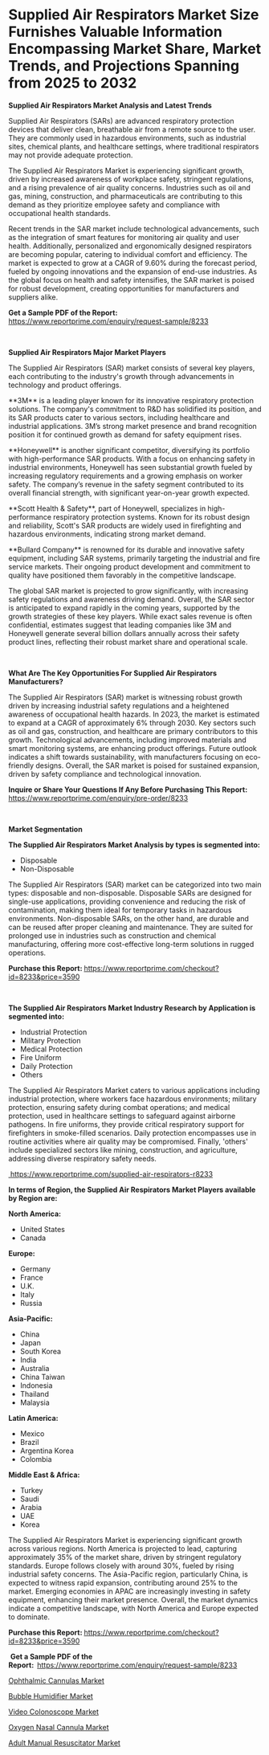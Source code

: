 <p><h1>Supplied Air Respirators Market Size Furnishes Valuable Information Encompassing Market Share, Market Trends, and Projections Spanning from 2025 to 2032</h1></p><p><strong>Supplied Air Respirators Market Analysis and Latest Trends</strong></p>
<p><p>Supplied Air Respirators (SARs) are advanced respiratory protection devices that deliver clean, breathable air from a remote source to the user. They are commonly used in hazardous environments, such as industrial sites, chemical plants, and healthcare settings, where traditional respirators may not provide adequate protection. </p><p>The Supplied Air Respirators Market is experiencing significant growth, driven by increased awareness of workplace safety, stringent regulations, and a rising prevalence of air quality concerns. Industries such as oil and gas, mining, construction, and pharmaceuticals are contributing to this demand as they prioritize employee safety and compliance with occupational health standards.</p><p>Recent trends in the SAR market include technological advancements, such as the integration of smart features for monitoring air quality and user health. Additionally, personalized and ergonomically designed respirators are becoming popular, catering to individual comfort and efficiency. The market is expected to grow at a CAGR of 9.60% during the forecast period, fueled by ongoing innovations and the expansion of end-use industries. As the global focus on health and safety intensifies, the SAR market is poised for robust development, creating opportunities for manufacturers and suppliers alike.</p></p>
<p><strong>Get a Sample PDF of the Report:&nbsp;</strong> <a href="https://www.reportprime.com/enquiry/request-sample/8233?utm_campaign=84&utm_medium=2&utm_source=Github&utm_content=ia&utm_term=19032025&utm_id=supplied-air-respirators">https://www.reportprime.com/enquiry/request-sample/8233</a></p>
<p>&nbsp;</p>
<p><strong>Supplied Air Respirators Major Market Players</strong></p>
<p><p>The Supplied Air Respirators (SAR) market consists of several key players, each contributing to the industry's growth through advancements in technology and product offerings. </p><p>**3M** is a leading player known for its innovative respiratory protection solutions. The company's commitment to R&D has solidified its position, and its SAR products cater to various sectors, including healthcare and industrial applications. 3M’s strong market presence and brand recognition position it for continued growth as demand for safety equipment rises.</p><p>**Honeywell** is another significant competitor, diversifying its portfolio with high-performance SAR products. With a focus on enhancing safety in industrial environments, Honeywell has seen substantial growth fueled by increasing regulatory requirements and a growing emphasis on worker safety. The company’s revenue in the safety segment contributed to its overall financial strength, with significant year-on-year growth expected.</p><p>**Scott Health & Safety**, part of Honeywell, specializes in high-performance respiratory protection systems. Known for its robust design and reliability, Scott's SAR products are widely used in firefighting and hazardous environments, indicating strong market demand. </p><p>**Bullard Company** is renowned for its durable and innovative safety equipment, including SAR systems, primarily targeting the industrial and fire service markets. Their ongoing product development and commitment to quality have positioned them favorably in the competitive landscape.</p><p>The global SAR market is projected to grow significantly, with increasing safety regulations and awareness driving demand. Overall, the SAR sector is anticipated to expand rapidly in the coming years, supported by the growth strategies of these key players. While exact sales revenue is often confidential, estimates suggest that leading companies like 3M and Honeywell generate several billion dollars annually across their safety product lines, reflecting their robust market share and operational scale.</p></p>
<p>&nbsp;</p>
<p><strong>What Are The Key Opportunities For Supplied Air Respirators Manufacturers?</strong></p>
<p><p>The Supplied Air Respirators (SAR) market is witnessing robust growth driven by increasing industrial safety regulations and a heightened awareness of occupational health hazards. In 2023, the market is estimated to expand at a CAGR of approximately 6% through 2030. Key sectors such as oil and gas, construction, and healthcare are primary contributors to this growth. Technological advancements, including improved materials and smart monitoring systems, are enhancing product offerings. Future outlook indicates a shift towards sustainability, with manufacturers focusing on eco-friendly designs. Overall, the SAR market is poised for sustained expansion, driven by safety compliance and technological innovation.</p></p>
<p><strong>Inquire or Share Your Questions If Any Before Purchasing This Report:</strong> <a href="https://www.reportprime.com/enquiry/pre-order/8233?utm_campaign=84&utm_medium=2&utm_source=Github&utm_content=ia&utm_term=19032025&utm_id=supplied-air-respirators">https://www.reportprime.com/enquiry/pre-order/8233</a></p>
<p>&nbsp;</p>
<p><strong>Market Segmentation</strong></p>
<p><strong>The Supplied Air Respirators Market Analysis by types is segmented into:</strong></p>
<p><ul><li>Disposable</li><li>Non-Disposable</li></ul></p>
<p><p>The Supplied Air Respirators (SAR) market can be categorized into two main types: disposable and non-disposable. Disposable SARs are designed for single-use applications, providing convenience and reducing the risk of contamination, making them ideal for temporary tasks in hazardous environments. Non-disposable SARs, on the other hand, are durable and can be reused after proper cleaning and maintenance. They are suited for prolonged use in industries such as construction and chemical manufacturing, offering more cost-effective long-term solutions in rugged operations.</p></p>
<p><strong>Purchase this Report:&nbsp;</strong><a href="https://www.reportprime.com/checkout?id=8233&price=3590&utm_campaign=84&utm_medium=2&utm_source=Github&utm_content=ia&utm_term=19032025&utm_id=supplied-air-respirators">https://www.reportprime.com/checkout?id=8233&price=3590</a></p>
<p>&nbsp;</p>
<p><strong>The Supplied Air Respirators Market Industry Research by Application is segmented into:</strong></p>
<p><ul><li>Industrial Protection</li><li>Military Protection</li><li>Medical Protection</li><li>Fire Uniform</li><li>Daily Protection</li><li>Others</li></ul></p>
<p><p>The Supplied Air Respirators Market caters to various applications including industrial protection, where workers face hazardous environments; military protection, ensuring safety during combat operations; and medical protection, used in healthcare settings to safeguard against airborne pathogens. In fire uniforms, they provide critical respiratory support for firefighters in smoke-filled scenarios. Daily protection encompasses use in routine activities where air quality may be compromised. Finally, 'others' include specialized sectors like mining, construction, and agriculture, addressing diverse respiratory safety needs.</p></p>
<p><a href="https://www.reportprime.com/supplied-air-respirators-r8233?utm_campaign=84&utm_medium=2&utm_source=Github&utm_content=ia&utm_term=19032025&utm_id=supplied-air-respirators">&nbsp;https://www.reportprime.com/supplied-air-respirators-r8233</a></p>
<p><strong>In terms of Region, the Supplied Air Respirators Market Players available by Region are:</strong></p>
<p>
    <p> <strong> North America: </strong>
        <ul>
            <li>United States</li>
            <li>Canada</li>
        </ul>
        </p> 
    <p> <strong> Europe: </strong>
        <ul>
            <li>Germany</li>
            <li>France</li>
            <li>U.K.</li>
            <li>Italy</li>
            <li>Russia</li>
        </ul>
        </p> 
    <p> <strong> Asia-Pacific: </strong>
        <ul>
            <li>China</li>
            <li>Japan</li>
            <li>South Korea</li>
            <li>India</li>
            <li>Australia</li>
            <li>China Taiwan</li>
            <li>Indonesia</li>
            <li>Thailand</li>
            <li>Malaysia</li>
        </ul>
        </p> 
    <p> <strong> Latin America: </strong>
        <ul>
            <li>Mexico</li>
            <li>Brazil</li>
            <li>Argentina Korea</li>
            <li>Colombia</li>
        </ul>
        </p> 
    <p> <strong> Middle East & Africa: </strong>
        <ul>
            <li>Turkey</li>
            <li>Saudi</li>
            <li>Arabia</li>
            <li>UAE</li>
            <li>Korea</li>
        </ul>
    </p>
    </p>
<p><p>The Supplied Air Respirators Market is experiencing significant growth across various regions. North America is projected to lead, capturing approximately 35% of the market share, driven by stringent regulatory standards. Europe follows closely with around 30%, fueled by rising industrial safety concerns. The Asia-Pacific region, particularly China, is expected to witness rapid expansion, contributing around 25% to the market. Emerging economies in APAC are increasingly investing in safety equipment, enhancing their market presence. Overall, the market dynamics indicate a competitive landscape, with North America and Europe expected to dominate.</p></p>
<p><strong>Purchase this Report: </strong><a href="https://www.reportprime.com/checkout?id=8233&price=3590&utm_campaign=84&utm_medium=2&utm_source=Github&utm_content=ia&utm_term=19032025&utm_id=supplied-air-respirators">https://www.reportprime.com/checkout?id=8233&price=3590</a></p>
<p>&nbsp;<strong>Get a Sample PDF of the Report:&nbsp;&nbsp;</strong><a href="https://www.reportprime.com/enquiry/request-sample/8233?utm_campaign=84&utm_medium=2&utm_source=Github&utm_content=ia&utm_term=19032025&utm_id=supplied-air-respirators">https://www.reportprime.com/enquiry/request-sample/8233</a></p>
<p><strong></strong></p>
<p><p><a href="https://github.com/steegeneat/Market-Research-Report-List-1/blob/main/ophthalmic-cannulas-market.md?utm_campaign=84&utm_medium=2&utm_source=Github&utm_content=ia&utm_term=19032025&utm_id=supplied-air-respirators">Ophthalmic Cannulas Market</a></p><p><a href="https://github.com/payareganiou/Market-Research-Report-List-1/blob/main/bubble-humidifier-market.md?utm_campaign=84&utm_medium=2&utm_source=Github&utm_content=ia&utm_term=19032025&utm_id=supplied-air-respirators">Bubble Humidifier Market</a></p><p><a href="https://github.com/laverkyllozc/Market-Research-Report-List-1/blob/main/video-colonoscope-market.md?utm_campaign=84&utm_medium=2&utm_source=Github&utm_content=ia&utm_term=19032025&utm_id=supplied-air-respirators">Video Colonoscope Market</a></p><p><a href="https://github.com/lontohhikma/Market-Research-Report-List-1/blob/main/oxygen-nasal-cannula-market.md?utm_campaign=84&utm_medium=2&utm_source=Github&utm_content=ia&utm_term=19032025&utm_id=supplied-air-respirators">Oxygen Nasal Cannula Market</a></p><p><a href="https://github.com/clemmheisefy/Market-Research-Report-List-1/blob/main/adult-manual-resuscitator-market.md?utm_campaign=84&utm_medium=2&utm_source=Github&utm_content=ia&utm_term=19032025&utm_id=supplied-air-respirators">Adult Manual Resuscitator Market</a></p></p>